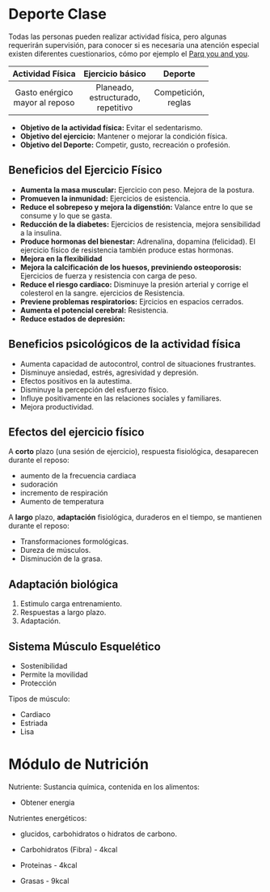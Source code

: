 # Deporte Clase

Todas las personas pueden realizar actividad física, pero algunas requerirán
supervisión, para conocer si es necesaria una atención especial existen diferentes
cuestionarios, cómo por ejemplo el [Parq you and you](https://www.fmm.es/images/stories/Documentos/Actividades/Carreras_Montana/2016/160930_par-q-corredores.pdf).

| Actividad Física | Ejercicio básico | Deporte |
| :----: | :----: | :----: |
| Gasto enérgico <br> mayor al reposo| Planeado, <br>estructurado, <br>repetitivo | Competición, <br>reglas |

- **Objetivo de la actividad física:** Evitar el sedentarismo.
- **Objetivo del ejercicio:** Mantener o mejorar la condición física.
- **Objetivo del Deporte:** Competir, gusto, recreación o profesión.

## Beneficios del Ejercicio Físico

- **Aumenta la masa muscular:** Ejercicio con peso. Mejora de la postura.
- **Promueven la inmunidad:** Ejercicios de esistencia.
- **Reduce el sobrepeso y mejora la digenstión:** Valance entre lo que se consume
  y lo que se gasta.
- **Reducción de la diabetes:** Ejercicios de resistencia, mejora sensibilidad a la
  insulina.
- **Produce hormonas del bienestar:** Adrenalina, dopamina (felicidad). El
  ejercicio físico de resistencia también produce estas hormonas.
- **Mejora en la flexibilidad**
- **Mejora la calcificación de los huesos, previniendo osteoporosis:** Ejercicios
  de fuerza y resistencia con carga de peso.
- **Reduce el riesgo cardiaco:** Disminuye la presión arterial y corrige el
  colesterol en la sangre. ejercicios de Resistencia.
- **Previene problemas respiratorios:** Ejrcicios en espacios cerrados.
- **Aumenta el potencial cerebral:** Resistencia.
- **Reduce estados de depresión:**

## Beneficios psicológicos de la actividad física

- Aumenta capacidad de autocontrol, control de situaciones frustrantes.
- Disminuye ansiedad, estrés, agresividad y depresión.
- Efectos positivos en la autestima.
- Disminuye la percepción del esfuerzo físico.
- Influye positivamente en las relaciones sociales y familiares.
- Mejora productividad.

## Efectos del ejercicio físico

A **corto** plazo (una sesión de ejercicio), respuesta fisiológica, desaparecen
durante el reposo:
- aumento de la frecuencia cardiaca
- sudoración
- incremento de respiración
- Aumento de temperatura

A **largo** plazo, **adaptación** fisiológica, duraderos en el tiempo, se
mantienen durante el reposo:
- Transformaciones formológicas.
- Dureza de músculos.
- Disminución de la grasa.

## Adaptación biológica

1. Estimulo carga entrenamiento.
2. Respuestas a largo plazo.
3. Adaptación.

## Sistema Músculo Esquelético

- Sostenibilidad
- Permite la movilidad
- Protección

Tipos de músculo:

- Cardiaco
- Estriada
- Lisa

# Módulo de Nutrición

Nutriente: Sustancia química, contenida en los alimentos:
- Obtener energia

Nutrientes energéticos:
- glucidos, carbohidratos o hidratos de carbono.

- Carbohidratos (Fibra) - 4kcal
- Proteinas - 4kcal
- Grasas - 9kcal